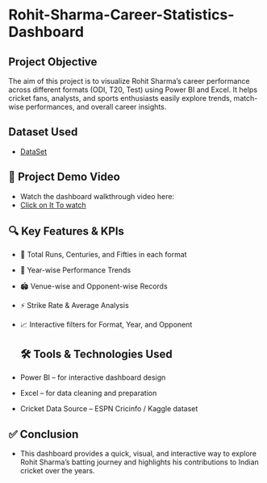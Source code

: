 # Rohit-Sharma-Career-Statistics-Dashboard
## Project Objective 
The aim of this project is to visualize Rohit Sharma’s career performance across different formats (ODI, T20, Test) using Power BI and Excel.
It helps cricket fans, analysts, and sports enthusiasts easily explore trends, match-wise performances, and overall career insights.

## Dataset Used
- <a href="https://github.com/Vishalyadavroy/Rohit-Sharma-Career-Statistics-Dashboard-/blob/main/rohit%20sharma.xlsx">DataSet</a>
## 🎥 Project Demo Video
- Watch the dashboard walkthrough video here:
-  <a href="https://github.com/Vishalyadavroy/Rohit-Sharma-Career-Statistics-Dashboard-/blob/main/Dashboard%20%20working%20video.mp4">Click on It To watch </a>

## 🔍 Key Features & KPIs

- 🏏 Total Runs, Centuries, and Fifties in each format

- 📅 Year-wise Performance Trends

- 🏟 Venue-wise and Opponent-wise Records

- ⚡ Strike Rate & Average Analysis

- 📈 Interactive filters for Format, Year, and Opponent

  ## 🛠 Tools & Technologies Used
- Power BI – for interactive dashboard design

- Excel – for data cleaning and preparation

- Cricket Data Source – ESPN Cricinfo / Kaggle dataset

## ✅ Conclusion
- This dashboard provides a quick, visual, and interactive way to explore Rohit Sharma’s batting journey and highlights his contributions to Indian cricket over the years.
